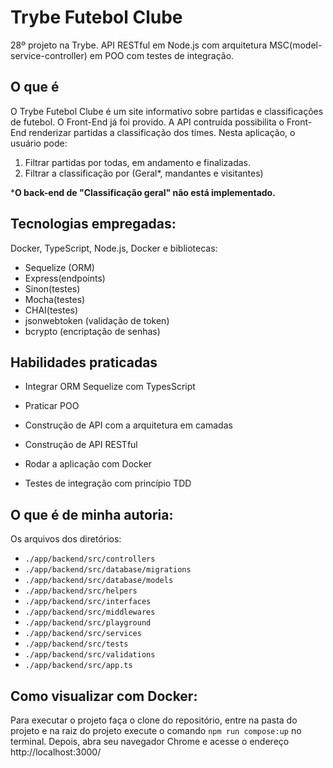 # Trybe Futebol Clube
28º projeto na Trybe. API RESTful em Node.js com arquitetura MSC(model-service-controller) em POO com testes de integração.

## O que é

O Trybe Futebol Clube é um site informativo sobre partidas e classificações de futebol. O Front-End já foi provido. A API contruída possibilita o Front-End renderizar  partidas a classificação dos times. Nesta aplicação, o usuário pode:

1. Filtrar partidas por todas, em andamento e finalizadas.
2. Filtrar a classificação por (Geral*, mandantes e visitantes)

*__O back-end de "Classificação geral" não está implementado.__


## Tecnologias empregadas:

Docker, TypeScript, Node.js, Docker e bibliotecas:
* Sequelize (ORM)
* Express(endpoints)
* Sinon(testes)
* Mocha(testes)
* CHAI(testes)
* jsonwebtoken (validação de token)
* bcrypto (encriptação de senhas)


## Habilidades praticadas

  * Integrar ORM Sequelize com TypesScript

  * Praticar POO

  * Construção de API com a arquitetura em camadas  

  * Construção de API RESTful

  * Rodar a aplicação com Docker

  * Testes de integração com princípio TDD

## O que é de minha autoria:

Os arquivos dos diretórios: 
* `./app/backend/src/controllers`
* `./app/backend/src/database/migrations`
* `./app/backend/src/database/models`
* `./app/backend/src/helpers`
* `./app/backend/src/interfaces`
* `./app/backend/src/middlewares`
* `./app/backend/src/playground`
* `./app/backend/src/services`
* `./app/backend/src/tests`
* `./app/backend/src/validations`
* `./app/backend/src/app.ts`

## Como visualizar com Docker:

Para executar o projeto faça o clone do repositório, entre na pasta do projeto e na raiz do projeto execute o comando `npm run compose:up` no terminal. 
Depois, abra seu navegador Chrome e acesse o endereço http://localhost:3000/

